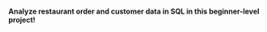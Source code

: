 <html>
  <body>
    <h4>Analyze restaurant order and customer data in SQL in this beginner-level project!
</h4>
  </body>
  
</html>
